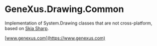 # GeneXus.Drawing.Common
Implementation of System.Drawing classes that are not cross-platform, based on [Skia Sharp](https://github.com/mono/SkiaSharp).

[www.genexus.com](https://www.genexus.com)
